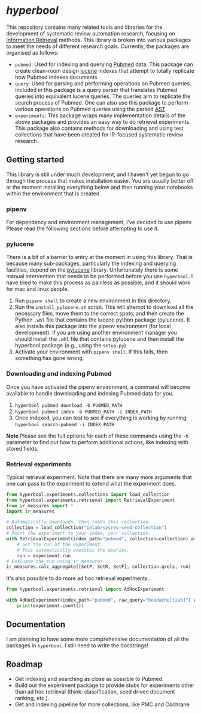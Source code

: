 # *hyperbool*

This repository contains many related tools and libraries for the development of systematic review automation research, focusing on [Information Retrieval](https://en.wikipedia.org/wiki/Information_retrieval) methods. This library is broken into various packages to meet the needs of different research goals. Currently, the packages are organised as follows:

 - `pubmed`: Used for indexing and querying [Pubmed](https://pubmed.ncbi.nlm.nih.gov/) data. This package can create clean-room design [lucene](https://lucene.apache.org/) indexes that attempt to totally replicate how Pubmed indexes documents.
 - `query`: Used for parsing and performing operations on Pubmed queries. Included in this package is a query parser that translates Pubmed queries into equivalent lucene queries. The queries aim to replicate the search process of Pubmed. One can also use this package to perform various operations on Pubmed queries using the parsed [AST](https://en.wikipedia.org/wiki/Abstract_syntax_tree).
 - `experiments`: This package wraps many implementation details of the above packages and provides an easy way to do retrieval experiments. This package also contains methods for downloading and using test collections that have been created for IR-focused systematic review research.

## Getting started

This library is still under much development, and I haven't yet begun to go through the process that makes installation easier. You are usually better off at the moment installing everything below and then running your notebooks within the environment that is created.

### pipenv

For dependency and environment management, I've decided to use pipenv. Please read the following sections before attempting to use it.

### pylucene

There is a bit of a barrier to entry at the moment in using this library. That is because many sub-packages, particularly the indexing and querying facilities, depend on the [pylucene](https://lucene.apache.org/pylucene/) library. Unfortunately there is some manual intervention that needs to be performed before you use `hyperbool`. I have tried to make this process as painless as possible, and it should work for mac and linux people. 

 1. Run `pipenv shell` to create a new environment in this directory.
 2. Run the `install_pylucene.sh` script. This will attempt to download all the necessary files, move them to the correct spots, and then create the Python `.whl` file that contains the lucene python package (pylucene). It also installs this package into the pipenv environment (for local development). If you are using another environment manager you should install the `.whl` file that contains pylucene and then install the hyperbool package (e.g., using the `setup.py`).
 4. Activate your environment with `pipenv shell`. If this fails, then something has gone wrong. 

### Downloading and indexing Pubmed

Once you have activated the pipenv environment, a command will become available to handle downloading and indexing Pubmed data for you.

 1. `hyperbool pubmed download -b PUBMED_PATH`
 2. `hyperbool pubmed index -b PUBMED_PATH -i INDEX_PATH`
 3. Once indexed, you can test to see if everything is working by running `hyperbool search-pubmed -i INDEX_PATH`

**Note** Please see the full options for each of these commands using the `-h` parameter to find out how to perform additional actions, like indexing with stored fields.

### Retrieval experiments

Typical retrieval experiment. Note that there are many more arguments that one can pass to the experiment to extend what the experiment does. 

```python
from hyperbool.experiments.collections import load_collection
from hyperbool.experiments.retrieval import RetrievalExperiment
from ir_measures import *
import ir_measures

# Automatically downloads, then loads this collection.
collection = load_collection("ielab/sysrev-seed-collection")
# Point the experiment to your index, your collection.
with RetrievalExperiment(index_path="pubmed", collection=collection) as experiment:
    # Get the run of the experiment.
    # This automatically executes the queries.
    run = experiment.run
# Evaluate the run using ir_measures.
ir_measures.calc_aggregate([SetP, SetR, SetF], collection.qrels, run)
```

It's also possible to do more ad hoc retrieval experiments.

```python
from hyperbool.experiments.retrieval import AdHocExperiment

with AdHocExperiment(index_path="pubmed", raw_query="headache[tiab]") as experiment:
    print(experiment.count())
```

## Documentation

I am planning to have some more comprehensive documentation of all the packages in `hyperbool`. I still need to write the docstrings!

## Roadmap
 
 - Get indexing and searching as close as possible to Pubmed.
 - Build out the experiment package to provide stubs for experiments other than ad hoc retrieval (think: classification, seed driven document ranking, etc.).
 - Get and indexing pipeline for more collections, like PMC and Cochrane.

